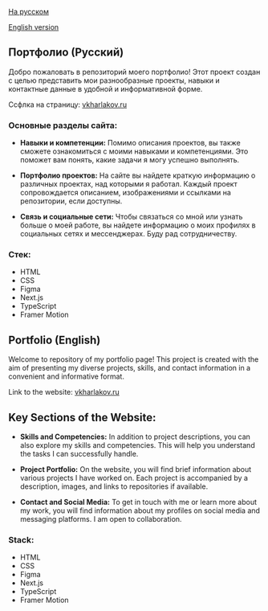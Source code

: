 [На русском](#портфолио-русский)

[English version](#portfolio-english)

## Портфолио (Русский)

Добро пожаловать в репозиторий моего портфолио! Этот проект создан с целью представить мои разнообразные проекты, навыки и контактные данные в удобной и информативной форме.

Ссфлка на страницу: [vkharlakov.ru](https://vkharlakov.ru/)

### Основные разделы сайта:

- **Навыки и компетенции:** Помимо описания проектов, вы также сможете ознакомиться с моими навыками и компетенциями. Это поможет вам понять, какие задачи я могу успешно выполнять.

- **Портфолио проектов:** На сайте вы найдете краткую информацию о различных проектах, над которыми я работал. Каждый проект сопровождается описанием, изображениями и ссылками на репозитории, если доступны.

- **Связь и социальные сети:** Чтобы связаться со мной или узнать больше о моей работе, вы найдете информацию о моих профилях в социальных сетях и мессенджерах. Буду рад сотрудничеству.

### Стек:

- HTML
- CSS
- Figma
- Next.js
- TypeScript
- Framer Motion

## Portfolio (English)

Welcome to repository of my portfolio page! This project is created with the aim of presenting my diverse projects, skills, and contact information in a convenient and informative format.

Link to the website: [vkharlakov.ru](https://vkharlakov.ru/)

## Key Sections of the Website:

- **Skills and Competencies:** In addition to project descriptions, you can also explore my skills and competencies. This will help you understand the tasks I can successfully handle.

- **Project Portfolio:** On the website, you will find brief information about various projects I have worked on. Each project is accompanied by a description, images, and links to repositories if available.

- **Contact and Social Media:** To get in touch with me or learn more about my work, you will find information about my profiles on social media and messaging platforms. I am open to collaboration.

### Stack:

- HTML
- CSS
- Figma
- Next.js
- TypeScript
- Framer Motion
